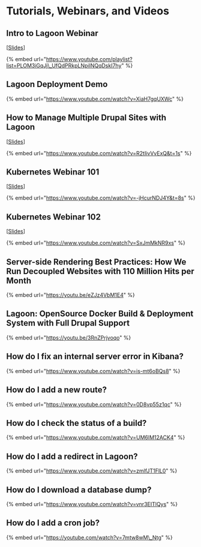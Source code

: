 # Tutorials, Webinars, and Videos

## **Intro to Lagoon Webinar** 

\[[Slides](https://docs.google.com/presentation/d/1o90YQtXUofe2g9yU6R3awSK3F0iMpKLQm1ZZcrDUni0/edit#slide=id.g41f995a6b3_0_32)\]

{% embed url="https://www.youtube.com/playlist?list=PLOM3iGqJj\_UfQdPRkpLNpiINQqDskI7hy" %}

## Lagoon Deployment Demo

{% embed url="https://www.youtube.com/watch?v=XiaH7gqUXWc" %}

## **How to Manage Multiple Drupal Sites with Lagoon** 

\[[Slides](https://docs.google.com/presentation/d/12mSmZDcvanHkidfEaanpH8UpbiR-u_c8F26FEsDyWBA/edit#slide=id.g41f995a6b3_0_32)\]

{% embed url="https://www.youtube.com/watch?v=R2tIivVvExQ&t=1s" %}

## **Kubernetes Webinar 101** 

\[[Slides](https://docs.google.com/presentation/d/1LiPqKjlYMAIt-WI_FCQqi8io8rcmpbNbduKBHdpww8A/edit#slide=id.g41f995a6b3_0_32)\]

{% embed url="https://www.youtube.com/watch?v=-jHcurNDJ4Y&t=8s" %}

## **Kubernetes Webinar 102** 

\[[Slides](https://docs.google.com/presentation/d/1hY2Y65EZZVWwbdwBAOR2AkW3i7u11C6ar3lI-kSVQBs/edit)\]

{% embed url="https://www.youtube.com/watch?v=SxJmMkNR9xs" %}

## **Server-side Rendering Best Practices: How We Run Decoupled Websites with 110 Million Hits per Month**

{% embed url="https://youtu.be/eZJz4VbM1E4" %}



## **Lagoon: OpenSource Docker Build & Deployment System with Full Drupal Support** 

{% embed url="https://youtu.be/3RnZPrjvoqo" %}

## How do I fix an internal server error in Kibana?

{% embed url="https://www.youtube.com/watch?v=is-mt6oBQs8" %}



## How do I add a new route?

{% embed url="https://www.youtube.com/watch?v=0D8vp55z1qc" %}



## How do I check the status of a build?

{% embed url="https://www.youtube.com/watch?v=UM6lM12ACK4" %}



## How do I add a redirect in Lagoon?

{% embed url="https://www.youtube.com/watch?v=zmlfJT1FlL0" %}



## How do I download a database dump?

{% embed url="https://www.youtube.com/watch?v=vnr3EITlQys" %}



## How do I add a cron job?

{% embed url="https://youtube.com/watch?v=7mtw8wM\_Ntg" %}

